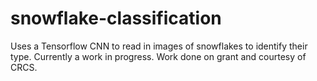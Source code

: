 # snowflake-classification
Uses a Tensorflow CNN to read in images of snowflakes to identify their type. Currently a work in progress. Work done on grant and courtesy of CRCS.
